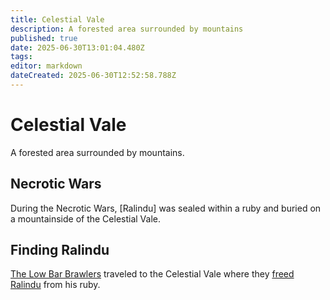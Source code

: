 ```yaml
---
title: Celestial Vale
description: A forested area surrounded by mountains 
published: true
date: 2025-06-30T13:01:04.480Z
tags: 
editor: markdown
dateCreated: 2025-06-30T12:52:58.788Z
---
```


# Celestial Vale
A forested area surrounded by mountains.


## Necrotic Wars
During the Necrotic Wars, [Ralindu] was sealed within a ruby and buried on a mountainside of the Celestial Vale.


## Finding Ralindu
[The Low Bar Brawlers](/organizations/low-bar-brawlers) traveled to the Celestial Vale where they [freed Ralindu](/Events/finding-ralindu) from his ruby.